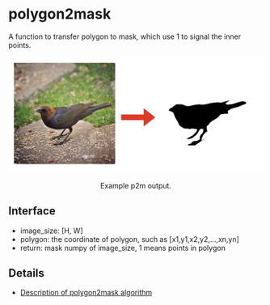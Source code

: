 # polygon2mask

A function to transfer polygon to mask, which use 1 to signal the inner points.

<div align="center">
  <img src="demo//demo.png" width="700px" />
  <p>Example p2m output.</p>
</div>

## Interface
- image_size: [H, W]
- polygon: the coordinate of polygon, such as [x1,y1,x2,y2,...,xn,yn]
- return: mask numpy of image_size, 1 means points in polygon

## Details

- [Description of polygon2mask algorithm](https://arxiv.org/abs/1703.06870)
